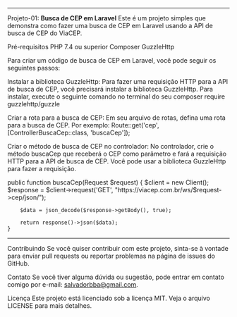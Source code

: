  
 <hr>
 Projeto-01:
<b>Busca de CEP em Laravel</b>
Este é um projeto simples que demonstra como fazer uma busca de CEP em Laravel usando a API de busca de CEP do ViaCEP.

Pré-requisitos
PHP 7.4 ou superior
Composer
GuzzleHttp


Para criar um código de busca de CEP em Laravel, você pode seguir os seguintes passos:

Instalar a biblioteca GuzzleHttp:
Para fazer uma requisição HTTP para a API de busca de CEP, você precisará instalar a biblioteca GuzzleHttp. Para instalar, execute o seguinte comando no terminal do seu  composer require guzzlehttp/guzzle

Criar a rota para a busca de CEP:
Em seu arquivo de rotas, defina uma rota para a busca de CEP. Por exemplo:
Route::get('cep', [ControllerBuscaCep::class, 'buscaCep']);

Criar o método de busca de CEP no controlador:
No controlador, crie o método buscaCep que receberá o CEP como parâmetro e fará a requisição HTTP para a API de busca de CEP. Você pode usar a biblioteca GuzzleHttp para fazer a requisição.

 public function buscaCep(Request $request)
    {
        $client = new Client();
        $response = $client->request('GET', "https://viacep.com.br/ws/$request->cep/json/");

        $data = json_decode($response->getBody(), true);

        return response()->json($data);
    }
 <hr>
 
Contribuindo
Se você quiser contribuir com este projeto, sinta-se à vontade para enviar pull requests ou reportar problemas na página de issues do GitHub.

Contato
Se você tiver alguma dúvida ou sugestão, pode entrar em contato comigo por e-mail: salvadorbba@gmail.com.

Licença
Este projeto está licenciado sob a licença MIT. Veja o arquivo LICENSE para mais detalhes.
